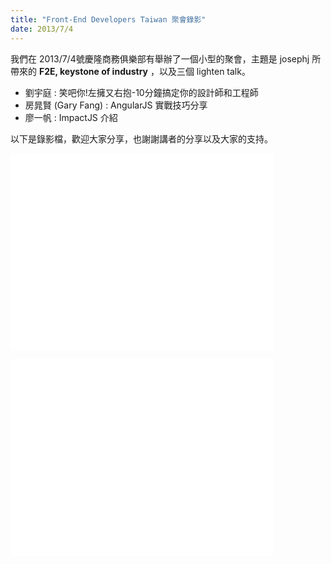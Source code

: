```yaml
---
title: "Front-End Developers Taiwan 聚會錄影"
date: 2013/7/4
---
```

我們在 2013/7/4號慶隆商務俱樂部有舉辦了一個小型的聚會，主題是 josephj 所帶來的 **F2E, keystone of industry** ，以及三個 lighten talk。

* 劉宇庭 : 笑吧你!左擁又右抱-10分鐘搞定你的設計師和工程師
* 房晁賢 (Gary Fang) :  AngularJS 實戰技巧分享
* 廖一帆 : ImpactJS 介紹

以下是錄影檔，歡迎大家分享，也謝謝講者的分享以及大家的支持。

<p>
<iframe width="420" height="315" src="//www.youtube.com/embed/sM7Vex4rvoA" frameborder="0" allowfullscreen></iframe>
</p>
<p>
<iframe width="420" height="315" src="//www.youtube.com/embed/uahJ2MyTk3M" frameborder="0" allowfullscreen></iframe>
</p>
